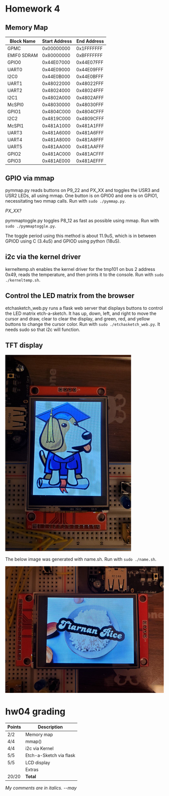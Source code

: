 # Homework 4

## Memory Map

| Block Name  | Start Address | End Address |
|-------------|---------------|-------------|
| GPMC        | 0x00000000    | 0x1FFFFFFF  |
| EMIF0 SDRAM | 0x80000000    | 0xBFFFFFFF  |
| GPIO0       | 0x44E07000    | 0x44E07FFF  |
| UART0       | 0x44E09000    | 0x44E09FFF  |
| I2C0        | 0x44E0B000    | 0x44E0BFFF  |
| UART1       | 0x48022000    | 0x48022FFF  |
| UART2       | 0x48024000    | 0x48024FFF  |
| I2C1        | 0x4802A000    | 0x4802AFFF  |
| McSPI0      | 0x48030000    | 0x48030FFF  |
| GPIO1       | 0x4804C000    | 0x4804CFFF  |
| I2C2        | 0x4819C000    | 0x4809CFFF  |
| McSPI1      | 0x481A1000    | 0x481A1FFF  |
| UART3       | 0x481A6000    | 0x481A6FFF  |
| UART4       | 0x481A8000    | 0x481A8FFF  |
| UART5       | 0x481AA000    | 0x481AAFFF  |
| GPIO2       | 0x481AC000    | 0x481ACFFF  |
| GPIO3       | 0x481AE000    | 0x481AEFFF  |

## GPIO via mmap

pymmap.py reads buttons on P9_22 and PX_XX and toggles the USR3 and USR2 LEDs, all using mmap. One button is on GPIO0 and one is on GPIO1, necessitating two mmap calls. Run with `sudo ./pymmap.py`.

*PX_XX?*

pymmaptoggle.py toggles P8_12 as fast as possible using mmap. Run with `sudo ./pymmaptoggle.py`.

The toggle period using this method is about 11.9uS, which is in between GPIOD using C (3.4uS) and GPIOD using python (18uS).

## i2c via the kernel driver

kerneltemp.sh enables the kernel driver for the tmp101 on bus 2 address 0x49, reads the temperature, and then prints it to the console. Run with `sudo ./kerneltemp.sh`.

## Control the LED matrix from the browser

etchasketch_web.py runs a flask web server that displays buttons to control the LED matrix etch-a-sketch. It has up, down, left, and right to move the cursor and draw, clear to clear the display, and green, red, and yellow buttons to change the cursor color. Run with `sudo ./etchasketch_web.py`. It needs sudo so that i2c will function. 

## TFT display

![Boris the beagle](tft_beagle.jpg)

The below image was generated with name.sh. Run with `sudo ./name.sh`.

![Altered Image](tft_text.jpg)

# hw04 grading

| Points      | Description |
| ----------- | ----------- |
|  2/2 | Memory map 
|  4/4 | mmap()
|  4/4 | i2c via Kernel
|  5/5 | Etch-a-Sketch via flask
|  5/5 | LCD display
|      | Extras
| 20/20 | **Total**

*My comments are in italics. --may*
